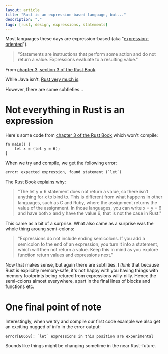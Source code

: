 ```yaml
---
layout: article
title: "Rust is an expression-based language, but..."
description: "."
tags: [rust, design, expressions, statements]
---
```

Most languages these days are expression-based (aka "[expression-oriented](https://en.wikipedia.org/wiki/Expression-oriented_programming_language)").  

> "Statements are instructions that perform some action and do not return a value. Expressions evaluate to a resulting value."

From [chapter 3, section 3 of the Rust Book](https://doc.rust-lang.org/book/ch03-03-how-functions-work.html).

While Java isn't, [Rust very much is](https://doc.rust-lang.org/book/ch03-03-how-functions-work.html).

However, there are some subtleties...

# Not everything in Rust is an expression
Here's some code from [chapter 3 of the Rust Book](https://doc.rust-lang.org/book/ch03-03-how-functions-work.html#function-bodies-contain-statements-and-expressions) which won't compile:

    fn main() {
        let x = (let y = 6);
    }
    
When we try and compile, we get the following error:

    error: expected expression, found statement (`let`)

The Rust Book [explains why](https://doc.rust-lang.org/book/ch03-03-how-functions-work.html#function-bodies-contain-statements-and-expressions):

> "The let y = 6 statement does not return a value, so there isn’t anything for x to bind to. This is different from what happens in other languages, such as C and Ruby, where the assignment returns the value of the assignment. In those languages, you can write x = y = 6 and have both x and y have the value 6; that is not the case in Rust."

This came as a bit of a surprise.  What also came as a surprise was the whole thing aroung semi-colons:

> "Expressions do not include ending semicolons. If you add a semicolon to the end of an expression, you turn it into a statement, which will then not return a value. Keep this in mind as you explore function return values and expressions next."

Now that makes sense, but again there are subtlities. I _think_ that because Rust is explicitly memory-safe, it's not happy with you having things with memory footprints being retured from expressions willy-nilly.  Hence the semi-colons almost everywhere, apart in the final lines of blocks and functions etc.

# One final point of note
Interestingly, when we try and compile our first code example we also get an exciting nugged of info in the error output:

    error[E0658]: `let` expressions in this position are experimental

Sounds like things might be changing sometime in the near Rust-future.
